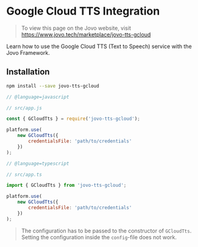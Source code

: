 # Google Cloud TTS Integration

> To view this page on the Jovo website, visit https://www.jovo.tech/marketplace/jovo-tts-gcloud

Learn how to use the Google Cloud TTS (Text to Speech) service with the Jovo Framework.

## Installation

```sh
npm install --save jovo-tts-gcloud
```

```javascript
// @language=javascript

// src/app.js

const { GCloudTts } = require('jovo-tts-gcloud');

platform.use(
	new GCloudTts({
		credentialsFile: 'path/to/credentials'
	})
);

// @language=typescript

// src/app.ts

import { GCloudTts } from 'jovo-tts-gcloud';

platform.use(
	new GCloudTts({
		credentialsFile: 'path/to/credentials'
	})
);
```

> The configuration has to be passed to the constructor of `GCloudTts`. Setting the configuration inside the `config`-file does not work.